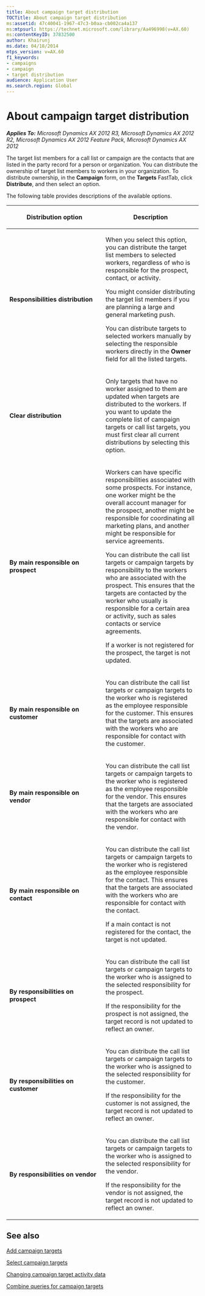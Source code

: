 ```yaml
---
title: About campaign target distribution
TOCTitle: About campaign target distribution
ms:assetid: 47c40041-1967-47c3-b0aa-cb002ca4a137
ms:mtpsurl: https://technet.microsoft.com/library/Aa496998(v=AX.60)
ms:contentKeyID: 37832500
author: Khairunj
ms.date: 04/18/2014
mtps_version: v=AX.60
f1_keywords:
- campaigns
- campaign
- target distribution
audience: Application User
ms.search.region: Global
---
```


# About campaign target distribution 


_**Applies To:** Microsoft Dynamics AX 2012 R3, Microsoft Dynamics AX 2012 R2, Microsoft Dynamics AX 2012 Feature Pack, Microsoft Dynamics AX 2012_

The target list members for a call list or campaign are the contacts that are listed in the party record for a person or organization. You can distribute the ownership of target list members to workers in your organization. To distribute ownership, in the **Campaign** form, on the **Targets** FastTab, click **Distribute**, and then select an option.

The following table provides descriptions of the available options.

<table>
<colgroup>
<col style="width: 50%" />
<col style="width: 50%" />
</colgroup>
<thead>
<tr class="header">
<th><p>Distribution option</p></th>
<th><p>Description</p></th>
</tr>
</thead>
<tbody>
<tr class="odd">
<td><p><strong>Responsibilities distribution</strong></p></td>
<td><p>When you select this option, you can distribute the target list members to selected workers, regardless of who is responsible for the prospect, contact, or activity.</p>
<p>You might consider distributing the target list members if you are planning a large and general marketing push.</p>
<p>You can distribute targets to selected workers manually by selecting the responsible workers directly in the <strong>Owner</strong> field for all the listed targets.</p></td>
</tr>
<tr class="even">
<td><p><strong>Clear distribution</strong></p></td>
<td><p>Only targets that have no worker assigned to them are updated when targets are distributed to the workers. If you want to update the complete list of campaign targets or call list targets, you must first clear all current distributions by selecting this option.</p></td>
</tr>
<tr class="odd">
<td><p><strong>By main responsible on prospect</strong></p></td>
<td><p>Workers can have specific responsibilities associated with some prospects. For instance, one worker might be the overall account manager for the prospect, another might be responsible for coordinating all marketing plans, and another might be responsible for service agreements.</p>
<p>You can distribute the call list targets or campaign targets by responsibility to the workers who are associated with the prospect. This ensures that the targets are contacted by the worker who usually is responsible for a certain area or activity, such as sales contacts or service agreements.</p>
<p>If a worker is not registered for the prospect, the target is not updated.</p></td>
</tr>
<tr class="even">
<td><p><strong>By main responsible on customer</strong></p></td>
<td><p>You can distribute the call list targets or campaign targets to the worker who is registered as the employee responsible for the customer. This ensures that the targets are associated with the workers who are responsible for contact with the customer.</p></td>
</tr>
<tr class="odd">
<td><p><strong>By main responsible on vendor</strong></p></td>
<td><p>You can distribute the call list targets or campaign targets to the worker who is registered as the employee responsible for the vendor. This ensures that the targets are associated with the workers who are responsible for contact with the vendor.</p></td>
</tr>
<tr class="even">
<td><p><strong>By main responsible on contact</strong></p></td>
<td><p>You can distribute the call list targets or campaign targets to the worker who is registered as the employee responsible for the contact. This ensures that the targets are associated with the workers who are responsible for contact with the contact.</p>
<p>If a main contact is not registered for the contact, the target is not updated.</p></td>
</tr>
<tr class="odd">
<td><p><strong>By responsibilities on prospect</strong></p></td>
<td><p>You can distribute the call list targets or campaign targets to the worker who is assigned to the selected responsibility for the prospect.</p>
<p>If the responsibility for the prospect is not assigned, the target record is not updated to reflect an owner.</p></td>
</tr>
<tr class="even">
<td><p><strong>By responsibilities on customer</strong></p></td>
<td><p>You can distribute the call list targets or campaign targets to the worker who is assigned to the selected responsibility for the customer.</p>
<p>If the responsibility for the customer is not assigned, the target record is not updated to reflect an owner.</p></td>
</tr>
<tr class="odd">
<td><p><strong>By responsibilities on vendor</strong></p></td>
<td><p>You can distribute the call list targets or campaign targets to the worker who is assigned to the selected responsibility for the vendor.</p>
<p>If the responsibility for the vendor is not assigned, the target record is not updated to reflect an owner.</p></td>
</tr>
</tbody>
</table>


## See also

[Add campaign targets](add-campaign-targets.md)

[Select campaign targets](select-campaign-targets.md)

[Changing campaign target activity data](changing-campaign-target-activity-data.md)

[Combine queries for campaign targets](combine-queries-for-campaign-targets.md)

  


